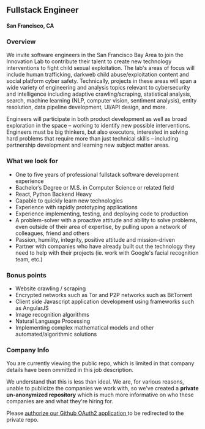 ## Fullstack Engineer
#### San Francisco, CA

### Overview
We invite software engineers in the San Francisco Bay Area to join the Innovation Lab to contribute their talent to create new technology interventions to fight child sexual exploitation. The lab's areas of focus will include human trafficking, darkweb child abuse/exploitation content and social platform cyber safety. Technically, projects in these areas will span a wide variety of engineering and analysis topics relevant to cybersecurity and intelligence including adaptive crawling/scraping, statistical analysis, search, machine learning (NLP, computer vision, sentiment analysis), entity resolution, data pipeline development, UI/API design, and more.

Engineers will participate in both product development as well as broad exploration in the space – working to identify new possible interventions. Engineers must be big thinkers, but also executors, interested in solving hard problems that require more than just technical skills – including partnership development and learning new subject matter areas.

### What we look for
+	One to five years of professional fullstack software development experience
+	Bachelor’s Degree or M.S. in Computer Science or related field
+	React, Python Backend Heavy
+	Capable to quickly learn new technologies
+	Experience with rapidly prototyping applications
+	Experience implementing, testing, and deploying code to production
+	A problem-solver with a proactive attitude and ability to solve problems, even outside of their area of expertise, by pulling upon a network of colleagues, friend and others
+	Passion, humility, integrity, positive attitude and mission-driven
+	Partner with companies who have already built out the technology they need to help with their projects (ie. work with Google's facial recognition team, etc.)

### Bonus points
+	Website crawling / scraping
+	Encrypted networks such as Tor and P2P networks such as BitTorrent
+	Client side Javascript application development using frameworks such as AngularJS
+	Image recognition algorithms
+	Natural Language Processing
+	Implementing complex mathematical models and other automated/algorithmic solutions

### Company Info
You are currently viewing the public repo, which is limited in that company details have been ommitted in this job description.  
    
We understand that this is less than ideal.  We are, for various reasons, unable to publicize the companies we work with, so we've
created a **private un-anonymized repository** which is much more informative on who these companies are and what they're hiring for.  
    
Please [authorize our Github OAuth2 application ](http://localhost:3000/users/auth/github?job_id=vghvcm4-fullstack-engineer) to be redirected to the private repo.
